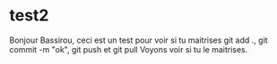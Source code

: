 # test2

Bonjour Bassirou, ceci est un test pour voir si tu maitrises git add ., git commit -m "ok", git push et git pull
Voyons voir si tu le maitrises.
